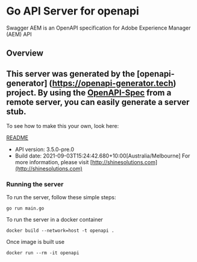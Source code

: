 # Go API Server for openapi

Swagger AEM is an OpenAPI specification for Adobe Experience Manager (AEM) API

## Overview
This server was generated by the [openapi-generator]
(https://openapi-generator.tech) project.
By using the [OpenAPI-Spec](https://github.com/OAI/OpenAPI-Specification) from a remote server, you can easily generate a server stub.  
-

To see how to make this your own, look here:

[README](https://openapi-generator.tech)

- API version: 3.5.0-pre.0
- Build date: 2021-09-03T15:24:42.680+10:00[Australia/Melbourne]
For more information, please visit [http://shinesolutions.com](http://shinesolutions.com)


### Running the server
To run the server, follow these simple steps:

```
go run main.go
```

To run the server in a docker container
```
docker build --network=host -t openapi .
```

Once image is built use
```
docker run --rm -it openapi 
```


